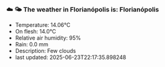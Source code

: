 ### ☁️ 🌤️  The weather in Florianópolis is: Florianópolis

- Temperature: 14.06°C
- On flesh: 14.0°C
- Relative air humidity: 95%
- Rain: 0.0 mm
- Description: Few clouds
- last updated: 2025-06-23T22:17:35.898248
